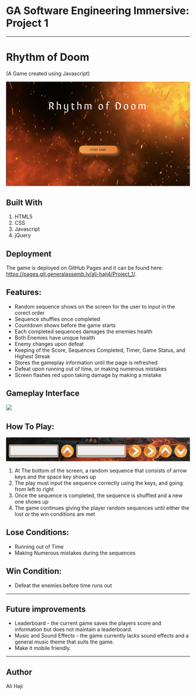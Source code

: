 # GA Software Engineering Immersive: Project 1

---

# Rhythm of Doom

(A Game created using Javascript)

<img src="images/screenshots/homePage.png"></img>

## Built With

1. HTML5
2. CSS
3. Javascript
4. jQuery

## Deployment

The game is deployed on GitHub Pages and it can be found here: https://pages.git.generalassemb.ly/ali-haji4/Project_1/.

## Features:

- Random sequence shows on the screen for the user to input in the corect order
- Sequence shuffles once completed
- Countdown shows before the game starts
- Each completed sequences damages the enemies health
- Both Enemies have unique health
- Enemy changes upon defeat
- Keeping of the Score, Sequences Completed, Timer, Game Status, and Highest Streak
- Stores the gameplay information until the page is refreshed
- Defeat upon running out of time, or making numerous mistakes
- Screen flashes red upon taking damage by making a mistake

## Gameplay Interface

<img src="images/screenshots/interface.png"></img>

## How To Play:

<img src="images/screenshots/sequence.png"></img>

1. At The bottom of the screen, a random sequence that consists of arrow keys and the space key shows up
2. The play must input the sequence correctly using the keys, and going from left to right
3. Once the sequence is completed, the sequence is shuffled and a new one shows up
4. The game continues giving the player random sequences until either the lost or the win conditions are met

## Lose Conditions:

- Running out of Time
- Making Numerous mistakes during the sequences

## Win Condition:

- Defeat the enemies before time runs out

---

## Future improvements

- Leaderboard - the current game saves the players score and information but does not maintain a leaderboard.
- Music and Sound Effects - the game currently lacks sound effects and a general music theme that suits the game.
- Make it mobile friendly.

---

## Author

Ali Haji
